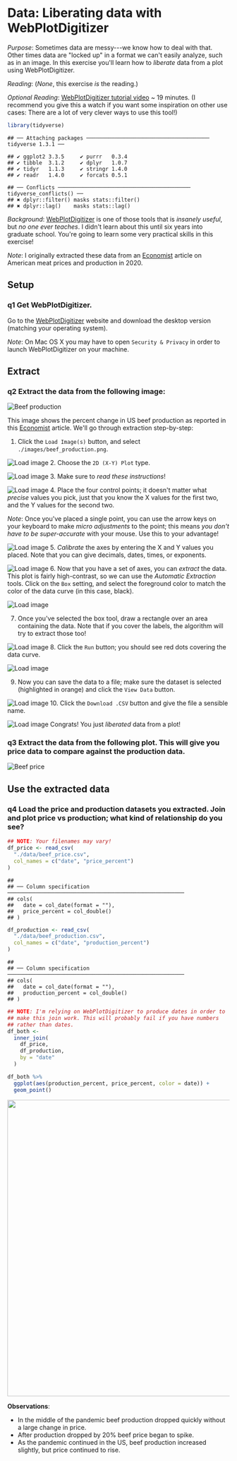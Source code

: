 
# Data: Liberating data with WebPlotDigitizer

*Purpose*: Sometimes data are messy---we know how to deal with that. Other times data are "locked up" in a format we can't easily analyze, such as in an image. In this exercise you'll learn how to *liberate* data from a plot using WebPlotDigitizer.

*Reading*: (*None*, this exercise *is* the reading.)

*Optional Reading*: [WebPlotDigitizer tutorial video](https://youtu.be/P7GbGdMvopU) ~ 19 minutes. (I recommend you give this a watch if you want some inspiration on other use cases: There are a lot of very clever ways to use this tool!)


```r
library(tidyverse)
```

```
## ── Attaching packages ─────────────────────────────────────── tidyverse 1.3.1 ──
```

```
## ✔ ggplot2 3.3.5     ✔ purrr   0.3.4
## ✔ tibble  3.1.2     ✔ dplyr   1.0.7
## ✔ tidyr   1.1.3     ✔ stringr 1.4.0
## ✔ readr   1.4.0     ✔ forcats 0.5.1
```

```
## ── Conflicts ────────────────────────────────────────── tidyverse_conflicts() ──
## ✖ dplyr::filter() masks stats::filter()
## ✖ dplyr::lag()    masks stats::lag()
```

*Background*: [WebPlotDigitizer](https://automeris.io/WebPlotDigitizer/) is one of those tools that is *insanely useful*, but *no one ever teaches*. I didn't learn about this until six years into graduate school. You're going to learn some very practical skills in this exercise!

*Note*: I originally extracted these data from an [Economist](https://www.economist.com/graphic-detail/2020/05/13/the-spread-of-covid-has-caused-a-surge-in-american-meat-prices) article on American meat prices and production in 2020.

## Setup

### __q1__ Get WebPlotDigitizer.

Go to the [WebPlotDigitizer](https://automeris.io/WebPlotDigitizer/) website and download the desktop version (matching your operating system).

*Note*: On Mac OS X you may have to open `Security & Privacy` in order to launch WebPlotDigitizer on your machine.

## Extract

### __q2__ Extract the data from the following image:

![Beef production](./images/beef_production.png)

This image shows the percent change in US beef production as reported in this [Economist](https://www.economist.com/graphic-detail/2020/05/13/the-spread-of-covid-has-caused-a-surge-in-american-meat-prices) article. We'll go through extraction step-by-step:

1. Click the `Load Image(s)` button, and select `./images/beef_production.png`.

![Load image](./images/e-data14-load-image.png)
2. Choose the `2D (X-Y) Plot` type.

![Load image](./images/e-data14-plot-type.png)
3. Make sure to *read these instructions*!

![Load image](./images/e-data14-xy-instructions.png)
4. Place the four control points; it doesn't matter what *precise* values you pick, just that you know the X values for the first two, and the Y values for the second two.

*Note*: Once you've placed a single point, you can use the arrow keys on your keyboard to make *micro adjustments* to the point; this means *you don't have to be super-accurate* with your mouse. Use this to your advantage!

![Load image](./images/e-data14-xy-locations.png)
5. *Calibrate* the axes by entering the X and Y values you placed. Note that you can give decimals, dates, times, or exponents.

![Load image](./images/e-data14-xy-calibrate.png)
6. Now that you have a set of axes, you can *extract* the data. This plot is fairly high-contrast, so we can use the *Automatic Extraction* tools. Click on the `Box` setting, and select the foreground color to match the color of the data curve (in this case, black).

![Load image](./images/e-data14-automatic-box.png)

7. Once you've selected the box tool, draw a rectangle over an area containing the data. Note that if you cover the labels, the algorithm will try to extract those too!

![Load image](./images/e-data14-drawn-box.png)
8. Click the `Run` button; you should see red dots covering the data curve.

![Load image](./images/e-data14-extracted.png)

9. Now you can save the data to a file; make sure the dataset is selected (highlighted in orange) and click the `View Data` button.

![Load image](./images/e-data14-view-data.png)
10. Click the `Download .CSV` button and give the file a sensible name.

![Load image](./images/e-data14-download.png)
Congrats! You just *liberated* data from a plot!

### __q3__ Extract the data from the following plot. This will give you price data to compare against the production data.

![Beef price](./images/beef_price.png)

## Use the extracted data

### __q4__ Load the price and production datasets you extracted. Join and plot price vs production; what kind of relationship do you see?


```r
## NOTE: Your filenames may vary!
df_price <- read_csv(
  "./data/beef_price.csv",
  col_names = c("date", "price_percent")
)
```

```
## 
## ── Column specification ────────────────────────────────────────────────────────
## cols(
##   date = col_date(format = ""),
##   price_percent = col_double()
## )
```

```r
df_production <- read_csv(
  "./data/beef_production.csv",
  col_names = c("date", "production_percent")
)
```

```
## 
## ── Column specification ────────────────────────────────────────────────────────
## cols(
##   date = col_date(format = ""),
##   production_percent = col_double()
## )
```

```r
## NOTE: I'm relying on WebPlotDigitizer to produce dates in order to
## make this join work. This will probably fail if you have numbers
## rather than dates.
df_both <-
  inner_join(
    df_price,
    df_production,
    by = "date"
  )

df_both %>%
  ggplot(aes(production_percent, price_percent, color = date)) +
  geom_point()
```

<img src="d42-e-data14-webplotdigitizer-solution_files/figure-html/q4-task-1.png" width="672" />

**Observations**:

- In the middle of the pandemic beef production dropped quickly without a large change in price.
- After production dropped by 20% beef price began to spike.
- As the pandemic continued in the US, beef production increased slightly, but price continued to rise.

<!-- include-exit-ticket -->
